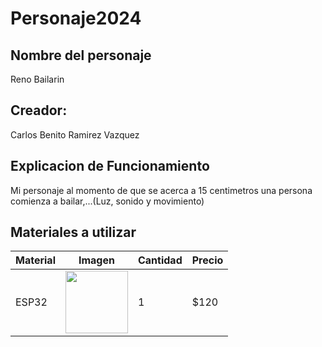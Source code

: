 # Personaje2024
## Nombre del personaje
Reno Bailarin
## Creador:
Carlos Benito Ramirez Vazquez
## Explicacion de Funcionamiento
Mi personaje al momento de que se acerca a 15 centimetros una persona comienza a bailar,...(Luz, sonido y movimiento)

## Materiales a utilizar
|Material|Imagen|Cantidad|Precio|
|--|--|--|--|
|ESP32|<img src="https://github.com/user-attachments/assets/811c78fa-624b-4b80-9c46-1007ed17f6da" width="100"/>|1|$120|
